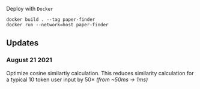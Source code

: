 Deploy with `Docker`
```shell
docker build . --tag paper-finder
docker run --network=host paper-finder
```



## Updates

### August 21 2021
Optimize cosine similartiy calculation.
This reduces similarity calculation for a typical 10 token user input by 50× _(from ~50ms -> 1ms)_
